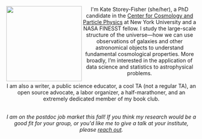 <section id="main" class="container">
<section class="box special features">
    <header class="major">
    <p> <img src="{{ '/images/headshot.jpg' | relative_url }}" alt="" align="left" width="200"> I'm Kate Storey-Fisher (she/her), a PhD candidate in the <a href="https://cosmo.nyu.edu" target="_blank">Center for Cosmology and Particle Physics</a> at New York University and a NASA FINESST fellow. I study the large-scale structure of the universe—how we can use observations of galaxies and other astronomical objects to understand fundamental cosmological properties. More broadly, I’m interested in the application of data science and statistics to astrophysical problems.
    <br>
    <br>
    I am also a writer, a public science educator, a cool TA (not a regular TA), an open source advocate, a labor organizer, a half-marathoner, and an extremely dedicated member of my book club.</p>
    <br>
    <em> I am on the postdoc job market this fall! If you think my research would be a good fit for your group, or you'd like me to give a talk at your institute, please <a href="mailto:k.sf@nyu.edu">reach out</a>.</em>
    </header>
</section>
